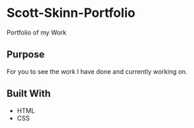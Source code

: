# Scott-Skinn-Portfolio
Portfolio of my Work

## Purpose
For you to see the work I have done and currently working on.

## Built With
* HTML
* CSS



